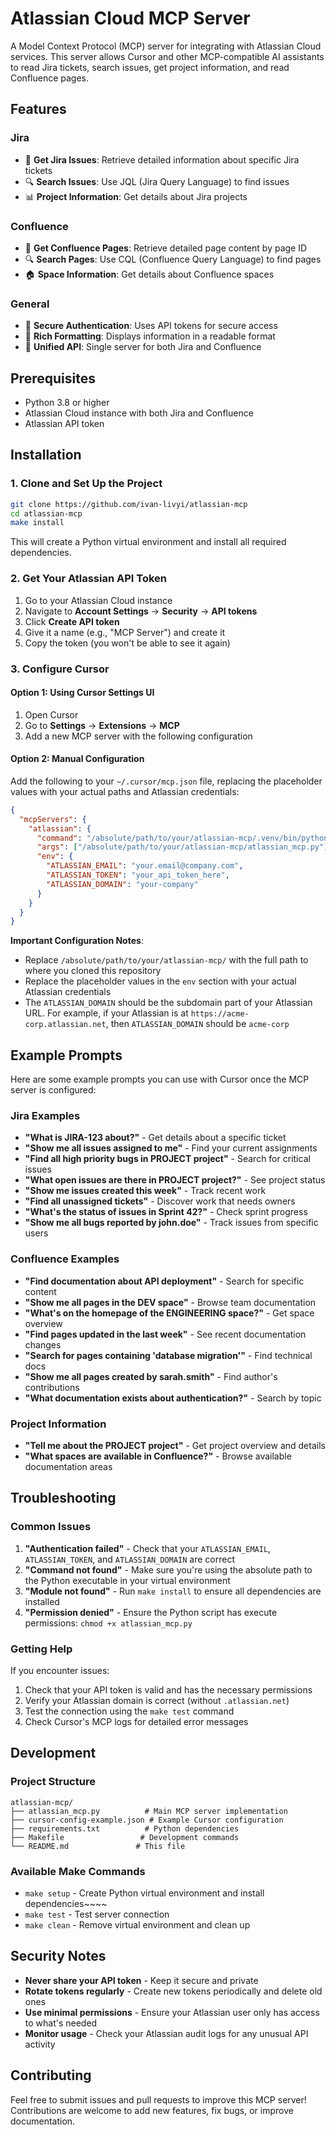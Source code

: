 # Atlassian Cloud MCP Server

A Model Context Protocol (MCP) server for integrating with Atlassian Cloud services. 
This server allows Cursor and other MCP-compatible AI assistants to read Jira tickets, search issues, get project information, and read Confluence pages.

## Features

### Jira
- 🎫 **Get Jira Issues**: Retrieve detailed information about specific Jira tickets
- 🔍 **Search Issues**: Use JQL (Jira Query Language) to find issues
- 📊 **Project Information**: Get details about Jira projects

### Confluence
- 📄 **Get Confluence Pages**: Retrieve detailed page content by page ID
- 🔍 **Search Pages**: Use CQL (Confluence Query Language) to find pages
- 🏠 **Space Information**: Get details about Confluence spaces

### General
- 🔐 **Secure Authentication**: Uses API tokens for secure access
- 📝 **Rich Formatting**: Displays information in a readable format
- 🎯 **Unified API**: Single server for both Jira and Confluence

## Prerequisites

- Python 3.8 or higher
- Atlassian Cloud instance with both Jira and Confluence
- Atlassian API token

## Installation

### 1. Clone and Set Up the Project

```bash
git clone https://github.com/ivan-livyi/atlassian-mcp
cd atlassian-mcp
make install
```

This will create a Python virtual environment and install all required dependencies.

### 2. Get Your Atlassian API Token

1. Go to your Atlassian Cloud instance
2. Navigate to **Account Settings** → **Security** → **API tokens**
3. Click **Create API token**
4. Give it a name (e.g., "MCP Server") and create it
5. Copy the token (you won't be able to see it again)

### 3. Configure Cursor

#### Option 1: Using Cursor Settings UI
1. Open Cursor
2. Go to **Settings** → **Extensions** → **MCP**
3. Add a new MCP server with the following configuration

#### Option 2: Manual Configuration
Add the following to your `~/.cursor/mcp.json` file, replacing the placeholder values with your actual paths and Atlassian credentials:

```json
{
  "mcpServers": {
    "atlassian": {
      "command": "/absolute/path/to/your/atlassian-mcp/.venv/bin/python",
      "args": ["/absolute/path/to/your/atlassian-mcp/atlassian_mcp.py"],
      "env": {
        "ATLASSIAN_EMAIL": "your.email@company.com",
        "ATLASSIAN_TOKEN": "your_api_token_here",
        "ATLASSIAN_DOMAIN": "your-company"
      }
    }
  }
}
```

**Important Configuration Notes**:
- Replace `/absolute/path/to/your/atlassian-mcp/` with the full path to where you cloned this repository
- Replace the placeholder values in the `env` section with your actual Atlassian credentials
- The `ATLASSIAN_DOMAIN` should be the subdomain part of your Atlassian URL. For example, if your Atlassian is at `https://acme-corp.atlassian.net`, then `ATLASSIAN_DOMAIN` should be `acme-corp`

## Example Prompts

Here are some example prompts you can use with Cursor once the MCP server is configured:

### Jira Examples

- **"What is JIRA-123 about?"** - Get details about a specific ticket
- **"Show me all issues assigned to me"** - Find your current assignments  
- **"Find all high priority bugs in PROJECT project"** - Search for critical issues
- **"What open issues are there in PROJECT project?"** - See project status
- **"Show me issues created this week"** - Track recent work
- **"Find all unassigned tickets"** - Discover work that needs owners
- **"What's the status of issues in Sprint 42?"** - Check sprint progress
- **"Show me all bugs reported by john.doe"** - Track issues from specific users

### Confluence Examples

- **"Find documentation about API deployment"** - Search for specific content
- **"Show me all pages in the DEV space"** - Browse team documentation
- **"What's on the homepage of the ENGINEERING space?"** - Get space overview  
- **"Find pages updated in the last week"** - See recent documentation changes
- **"Search for pages containing 'database migration'"** - Find technical docs
- **"Show me all pages created by sarah.smith"** - Find author's contributions
- **"What documentation exists about authentication?"** - Search by topic

### Project Information

- **"Tell me about the PROJECT project"** - Get project overview and details
- **"What spaces are available in Confluence?"** - Browse available documentation areas

## Troubleshooting

### Common Issues

1. **"Authentication failed"** - Check that your `ATLASSIAN_EMAIL`, `ATLASSIAN_TOKEN`, and `ATLASSIAN_DOMAIN` are correct
2. **"Command not found"** - Make sure you're using the absolute path to the Python executable in your virtual environment
3. **"Module not found"** - Run `make install` to ensure all dependencies are installed
4. **"Permission denied"** - Ensure the Python script has execute permissions: `chmod +x atlassian_mcp.py`

### Getting Help

If you encounter issues:
1. Check that your API token is valid and has the necessary permissions
2. Verify your Atlassian domain is correct (without `.atlassian.net`)
3. Test the connection using the `make test` command
4. Check Cursor's MCP logs for detailed error messages

## Development

### Project Structure

```
atlassian-mcp/
├── atlassian_mcp.py          # Main MCP server implementation
├── cursor-config-example.json # Example Cursor configuration
├── requirements.txt          # Python dependencies
├── Makefile                 # Development commands
└── README.md               # This file
```

### Available Make Commands

- `make setup` - Create Python virtual environment and install dependencies~~~~
- `make test` - Test server connection
- `make clean` - Remove virtual environment and clean up

## Security Notes

- **Never share your API token** - Keep it secure and private
- **Rotate tokens regularly** - Create new tokens periodically and delete old ones
- **Use minimal permissions** - Ensure your Atlassian user only has access to what's needed
- **Monitor usage** - Check your Atlassian audit logs for any unusual API activity

## Contributing

Feel free to submit issues and pull requests to improve this MCP server! Contributions are welcome to add new features, fix bugs, or improve documentation.